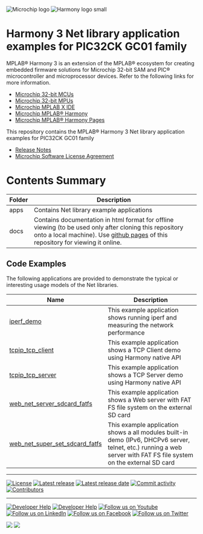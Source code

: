 ﻿![Microchip logo](https://raw.githubusercontent.com/wiki/Microchip-MPLAB-Harmony/Microchip-MPLAB-Harmony.github.io/images/microchip_logo.png)
![Harmony logo small](https://raw.githubusercontent.com/wiki/Microchip-MPLAB-Harmony/Microchip-MPLAB-Harmony.github.io/images/microchip_mplab_harmony_logo_small.png)

# Harmony 3 Net library application examples for PIC32CK GC01 family

MPLAB® Harmony 3 is an extension of the MPLAB® ecosystem for creating embedded firmware solutions for Microchip 32-bit SAM and PIC® microcontroller and microprocessor devices.  Refer to the following links for more information.

- [Microchip 32-bit MCUs](https://www.microchip.com/design-centers/32-bit)
- [Microchip 32-bit MPUs](https://www.microchip.com/design-centers/32-bit-mpus)
- [Microchip MPLAB X IDE](https://www.microchip.com/mplab/mplab-x-ide)
- [Microchip MPLAB® Harmony](https://www.microchip.com/mplab/mplab-harmony)
- [Microchip MPLAB® Harmony Pages](https://microchip-mplab-harmony.github.io/)

This repository contains the MPLAB® Harmony 3 Net library application examples for PIC32CK GC01 family

- [Release Notes](./release_notes.md)
- [Microchip Software License Agreement](Microchip_SLA001.md)

# Contents Summary

| Folder     | Description                                               |
| ---        | ---                                                       |
| apps       | Contains Net library example applications        |
| docs       | Contains documentation in html format for offline viewing (to be used only after cloning this repository onto a local machine). Use [github pages](https://microchip-mplab-harmony.github.io/net_apps_pic32ck_sg_gc/) of this repository for viewing it online. |

## Code Examples

The following applications are provided to demonstrate the typical or interesting usage models of the Net libraries.

| Name | Description |
| ---- | ----------- |
| [iperf_demo](./docs/GUID-8A8AB7EB-AE6C-415D-8019-160AE7DC2E50.html) | This example application shows running iperf and measuring the network performance |
| [tcpip_tcp_client](./docs/GUID-5E40D04E-DBA0-4956-9A02-1BC5D9B6ED48.html) | This example application shows a TCP Client demo using Harmony native API |
| [tcpip_tcp_server](./docs/GUID-40D6A3FC-93DB-4291-8C99-8F27EB930E6C.html) | This example application shows a TCP Server demo using Harmony native API |
| [web_net_server_sdcard_fatfs](./docs/GUID-D2F03FE2-FB49-46AA-9EB9-D402A7ECE4C9.html) | This example application shows a Web server with FAT FS file system on the external SD card |
| [web_net_super_set_sdcard_fatfs](./docs/GUID-C5B4F3A0-F36F-4796-8A86-3603A5F822DA.html) | This example application shows a all modules built-in demo (IPv6, DHCPv6 server, telnet, etc.) running a web server with FAT FS file system on the external SD card |
____


[![License](https://img.shields.io/badge/license-Harmony%20license-orange.svg)](https://github.com/Microchip-MPLAB-Harmony/net_apps_pic32ck_sg_gc/blob/master/Microchip_SLA001.md)
[![Latest release](https://img.shields.io/github/release/Microchip-MPLAB-Harmony/net_apps_pic32ck_sg_gc.svg)](https://github.com/Microchip-MPLAB-Harmony/net_apps_pic32ck_sg_gc/releases/latest)
[![Latest release date](https://img.shields.io/github/release-date/Microchip-MPLAB-Harmony/net_apps_pic32ck_sg_gc.svg)](https://github.com/Microchip-MPLAB-Harmony/net_apps_pic32ck_sg_gc/releases/latest)
[![Commit activity](https://img.shields.io/github/commit-activity/y/Microchip-MPLAB-Harmony/net_apps_pic32ck_sg_gc.svg)](https://github.com/Microchip-MPLAB-Harmony/net_apps_pic32ck_sg_gc/graphs/commit-activity)
[![Contributors](https://img.shields.io/github/contributors-anon/Microchip-MPLAB-Harmony/net_apps_pic32ck_sg_gc.svg)]()

____

[![Developer Help](https://img.shields.io/badge/Youtube-Developer%20Help-red.svg)](https://www.youtube.com/MicrochipDeveloperHelp)
[![Developer Help](https://img.shields.io/badge/XWiki-Developer%20Help-torquiose.svg)](https://developerhelp.microchip.com/xwiki/bin/view/software-tools/harmony/)
[![Follow us on Youtube](https://img.shields.io/badge/Youtube-Follow%20us%20on%20Youtube-red.svg)](https://www.youtube.com/user/MicrochipTechnology)
[![Follow us on LinkedIn](https://img.shields.io/badge/LinkedIn-Follow%20us%20on%20LinkedIn-blue.svg)](https://www.linkedin.com/company/microchip-technology)
[![Follow us on Facebook](https://img.shields.io/badge/Facebook-Follow%20us%20on%20Facebook-blue.svg)](https://www.facebook.com/microchiptechnology/)
[![Follow us on Twitter](https://img.shields.io/twitter/follow/MicrochipTech.svg?style=social)](https://twitter.com/MicrochipTech)

[![](https://img.shields.io/github/stars/Microchip-MPLAB-Harmony/net_apps_pic32ck_sg_gc.svg?style=social)]()
[![](https://img.shields.io/github/watchers/Microchip-MPLAB-Harmony/net_apps_pic32ck_sg_gc.svg?style=social)]()

